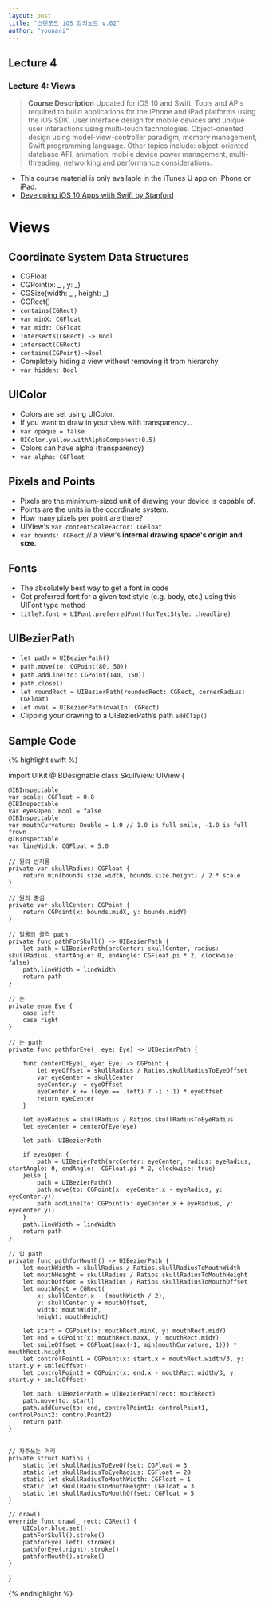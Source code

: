 ```yaml
---
layout: post
title: "스탠포드 iOS 강의노트 v.02"
author: "younari"
---
```


## Lecture 4
### Lecture 4: Views

> **Course Description** Updated for iOS 10 and Swift. Tools and APIs required to build applications for the iPhone and iPad platforms using the iOS SDK. User interface design for mobile devices and unique user interactions using multi-touch technologies. Object-oriented design using model-view-controller paradigm, memory management, Swift programming language. Other topics include: object-oriented database API, animation, mobile device power management, multi-threading, networking and performance considerations.

- This course material is only available in the iTunes U app on iPhone or iPad.
- [Developing iOS 10 Apps with Swift
by Stanford](https://itunes.apple.com/us/course/developing-ios-10-apps-with-swift/id1198467120)


# Views
## Coordinate System Data Structures
- CGFloat
- CGPoint(x: _ , y: _)
- CGSize(width: _ , height: _)
- CGRect()
- `contains(CGRect)`
- `var minX: CGFloat`
- `var midY: CGFloat`
- `intersects(CGRect) -> Bool`
- `intersect(CGRect)`
- `contains(CGPoint)->Bool`
- Completely hiding a view without removing it from hierarchy
- `var hidden: Bool`

## UIColor
- Colors are set using UIColor.
- If you want to draw in your view with transparency...
- `var opaque = false`
- `UIColor.yellow.withAlphaComponent(0.5)`
- Colors can have alpha (transparency)
- `var alpha: CGFloat`

## Pixels and Points
- Pixels are the minimum-sized unit of drawing your device is capable of.
- Points are the units in the coordinate system.
- How many pixels per point are there?
- UIView's `var contentScaleFactor: CGFloat`
- `var bounds: CGRect` // a view's **internal drawing space's origin and size.**

## Fonts
- The absolutely best way to get a font in code
- Get preferred font for a given text style (e.g. body, etc.) using this UIFont type method
- `title?.font = UIFont.preferredFont(forTextStyle: .headline)`

## UIBezierPath
- `let path = UIBezierPath()`
- `path.move(to: CGPoint(80, 50))`
- `path.addLine(to: CGPoint(140, 150))`
- `path.close()`
- `let roundRect = UIBezierPath(roundedRect: CGRect, cornerRadius: CGFloat)`
- `let oval = UIBezierPath(ovalIn: CGRect)`
- Clipping your drawing to a UIBezierPath’s path `addClip()`


## Sample Code
{% highlight swift %}

import UIKit
@IBDesignable 
class SkullView: UIView {

    @IBInspectable
    var scale: CGFloat = 0.8
    @IBInspectable
    var eyesOpen: Bool = false
    @IBInspectable
    var mouthCurvature: Double = 1.0 // 1.0 is full smile, -1.0 is full frown
    @IBInspectable
    var lineWidth: CGFloat = 5.0
    
    // 원의 반지름
    private var skullRadius: CGFloat {
        return min(bounds.size.width, bounds.size.height) / 2 * scale
    }
    
    // 원의 중심
    private var skullCenter: CGPoint {
        return CGPoint(x: bounds.midX, y: bounds.midY)
    }
    
    // 얼굴의 골격 path
    private func pathForSkull() -> UIBezierPath {
        let path = UIBezierPath(arcCenter: skullCenter, radius: skullRadius, startAngle: 0, endAngle: CGFloat.pi * 2, clockwise: false)
        path.lineWidth = lineWidth
        return path
    }
    
    // 눈
    private enum Eye {
        case left
        case right
    }
    
    // 눈 path
    private func pathforEye(_ eye: Eye) -> UIBezierPath {
        
        func centerOfEye(_ eye: Eye) -> CGPoint {
            let eyeOffset = skullRadius / Ratios.skullRadiusToEyeOffset
            var eyeCenter = skullCenter
            eyeCenter.y -= eyeOffset
            eyeCenter.x += ((eye == .left) ? -1 : 1) * eyeOffset
            return eyeCenter
        }
        
        let eyeRadius = skullRadius / Ratios.skullRadiusToEyeRadius
        let eyeCenter = centerOfEye(eye)
        
        let path: UIBezierPath
        
        if eyesOpen {
            path = UIBezierPath(arcCenter: eyeCenter, radius: eyeRadius, startAngle: 0, endAngle:  CGFloat.pi * 2, clockwise: true)
        }else {
            path = UIBezierPath()
            path.move(to: CGPoint(x: eyeCenter.x - eyeRadius, y: eyeCenter.y))
            path.addLine(to: CGPoint(x: eyeCenter.x + eyeRadius, y: eyeCenter.y))
        }
        path.lineWidth = lineWidth
        return path
    }
    
    // 입 path
    private func pathforMouth() -> UIBezierPath {
        let mouthWidth = skullRadius / Ratios.skullRadiusToMouthWidth
        let mouthHeight = skullRadius / Ratios.skullRadiusToMouthHeight
        let mouthOffset = skullRadius / Ratios.skullRadiusToMouthOffset
        let mouthRect = CGRect(
            x: skullCenter.x - (mouthWidth / 2),
            y: skullCenter.y + mouthOffset,
            width: mouthWidth,
            height: mouthHeight)
        
        let start = CGPoint(x: mouthRect.minX, y: mouthRect.midY)
        let end = CGPoint(x: mouthRect.maxX, y: mouthRect.midY)
        let smileOffset = CGFloat(max(-1, min(mouthCurvature, 1))) * mouthRect.height
        let controlPoint1 = CGPoint(x: start.x + mouthRect.width/3, y: start.y + smileOffset)
        let controlPoint2 = CGPoint(x: end.x - mouthRect.width/3, y: start.y + smileOffset)

        let path: UIBezierPath = UIBezierPath(rect: mouthRect)
        path.move(to: start)
        path.addCurve(to: end, controlPoint1: controlPoint1, controlPoint2: controlPoint2)
        return path
    }
    
    
    // 자주쓰는 거리
    private struct Ratios {
        static let skullRadiusToEyeOffset: CGFloat = 3
        static let skullRadiusToEyeRadius: CGFloat = 20
        static let skullRadiusToMouthWidth: CGFloat = 1
        static let skullRadiusToMouthHeight: CGFloat = 3
        static let skullRadiusToMouthOffset: CGFloat = 5
    }
    
    // draw()
    override func draw(_ rect: CGRect) {
        UIColor.blue.set()
        pathForSkull().stroke()
        pathforEye(.left).stroke()
        pathforEye(.right).stroke()
        pathforMouth().stroke()
    }

}

{% endhighlight %}



